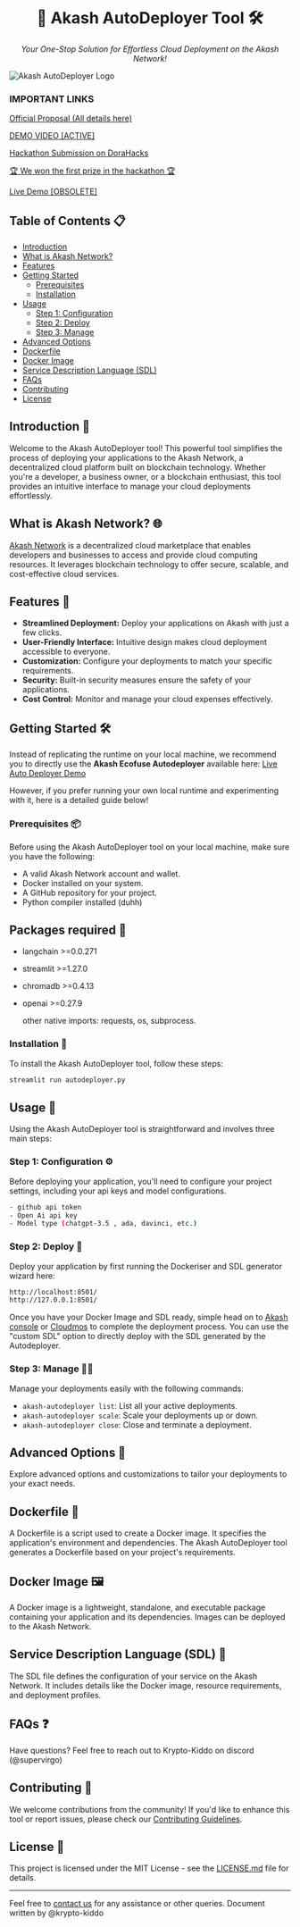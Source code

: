 
<h1 align="center">🚀 Akash AutoDeployer Tool 🛠️</h1>

<p align="center">
  <em>Your One-Stop Solution for Effortless Cloud Deployment on the Akash Network!</em>
</p>

![Akash AutoDeployer Logo](https://akash.network/_astro/akash-logo.CzdYkoVW_2sjgHi.svg)



### IMPORTANT LINKS
<a href="https://github.com/orgs/akash-network/discussions/349">Official Proposal (All details here)</a>

<a href="https://www.loom.com/share/55b7f978c66b4153b23336a0702e8248?sid=fdebab21-ec50-4852-9756-6b910c528073">DEMO VIDEO [ACTIVE]</a>

<a href="https://dorahacks.io/buidl/7456">Hackathon Submission on DoraHacks</a>

<a href="https://x.com/akashnet_/status/1715435561392222384?s=20">🏆 We won the first prize in the hackathon 🏆</a>

<a href="http://34.131.239.28/Auto_deployer">Live Demo [OBSOLETE]</a>


## Table of Contents 📋

- [Introduction](#introduction)
- [What is Akash Network?](#what-is-akash-network)
- [Features](#features)
- [Getting Started](#getting-started)
  - [Prerequisites](#prerequisites)
  - [Installation](#installation)
- [Usage](#usage)
  - [Step 1: Configuration](#step-1-configuration)
  - [Step 2: Deploy](#step-2-deploy)
  - [Step 3: Manage](#step-3-manage)
- [Advanced Options](#advanced-options)
- [Dockerfile](#dockerfile)
- [Docker Image](#docker-image)
- [Service Description Language (SDL)](#service-description-language-sdl)
- [FAQs](#faqs)
- [Contributing](#contributing)
- [License](#license)

## Introduction 🚀

Welcome to the Akash AutoDeployer tool! This powerful tool simplifies the process of deploying your applications to the Akash Network, a decentralized cloud platform built on blockchain technology. Whether you're a developer, a business owner, or a blockchain enthusiast, this tool provides an intuitive interface to manage your cloud deployments effortlessly.

## What is Akash Network? 🌐

[Akash Network](https://akash.network/) is a decentralized cloud marketplace that enables developers and businesses to access and provide cloud computing resources. It leverages blockchain technology to offer secure, scalable, and cost-effective cloud services.

## Features 🌟

- **Streamlined Deployment:** Deploy your applications on Akash with just a few clicks.
- **User-Friendly Interface:** Intuitive design makes cloud deployment accessible to everyone.
- **Customization:** Configure your deployments to match your specific requirements.
- **Security:** Built-in security measures ensure the safety of your applications.
- **Cost Control:** Monitor and manage your cloud expenses effectively.

## Getting Started 🛠️

Instead of replicating the runtime on your local machine, we recommend you to directly use the <b>Akash Ecofuse Autodeployer</b> available here:
[Live Auto Deployer Demo](http://34.131.239.28/Auto_deployer)

However, if you prefer running your own local runtime and experimenting with it, here is a detailed guide below!

### Prerequisites 📦

Before using the Akash AutoDeployer tool on your local machine, make sure you have the following:

- A valid Akash Network account and wallet.
- Docker installed on your system.
- A GitHub repository for your project.
- Python compiler installed (duhh)

## Packages required 📜

- langchain >=0.0.271
- streamlit >=1.27.0
- chromadb >=0.4.13
- openai >=0.27.9

  other native imports: requests, os, subprocess.

### Installation 🚚

To install the Akash AutoDeployer tool, follow these steps:

```bash
streamlit run autodeployer.py
```

## Usage 📝

Using the Akash AutoDeployer tool is straightforward and involves three main steps:

### Step 1: Configuration ⚙️

Before deploying your application, you'll need to configure your project settings, including your api keys and model configurations.

```bash
- github api token
- Open Ai api key
- Model type (chatgpt-3.5 , ada, davinci, etc.)
```

### Step 2: Deploy 🚀

Deploy your application by first running the Dockeriser and SDL generator wizard here:

```bash
http://localhost:8501/
http://127.0.0.1:8501/
```
 Once you have your Docker Image and SDL ready, simple head on to [Akash console](https://console.akash.network/landing) or [Cloudmos](https://deploy.cloudmos.io/) to complete the deployment process.
 You can use the "custom SDL" option to directly deploy with the SDL generated by the Autodeployer.

### Step 3: Manage 🧑‍💻

Manage your deployments easily with the following commands:

- `akash-autodeployer list`: List all your active deployments.
- `akash-autodeployer scale`: Scale your deployments up or down.
- `akash-autodeployer close`: Close and terminate a deployment.

## Advanced Options 🔧

Explore advanced options and customizations to tailor your deployments to your exact needs.

## Dockerfile 🐳

A Dockerfile is a script used to create a Docker image. It specifies the application's environment and dependencies. The Akash AutoDeployer tool generates a Dockerfile based on your project's requirements.

## Docker Image 🖼️

A Docker image is a lightweight, standalone, and executable package containing your application and its dependencies. Images can be deployed to the Akash Network.

## Service Description Language (SDL) 📜

The SDL file defines the configuration of your service on the Akash Network. It includes details like the Docker image, resource requirements, and deployment profiles.

## FAQs ❓

Have questions? Feel free to reach out to Krypto-Kiddo on discord (@supervirgo)

## Contributing 🤝

We welcome contributions from the community! If you'd like to enhance this tool or report issues, please check our [Contributing Guidelines](CONTRIBUTING.md).

## License 📄

This project is licensed under the MIT License - see the [LICENSE.md](LICENSE.md) file for details.

---

Feel free to [contact us](mailto:hello@ecofuse.ai) for any assistance or other queries. 
Document written by @krypto-kiddo
